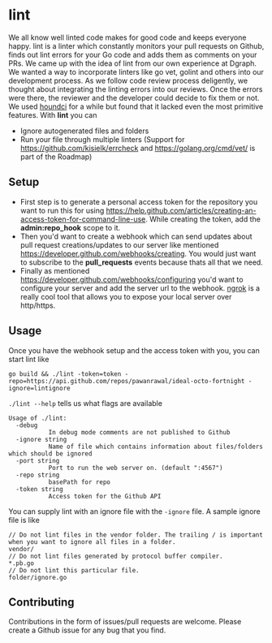 # lint

We all know well linted code makes for good code and keeps everyone happy. lint is a linter which constantly monitors your pull requests on Github, finds out lint errors for your Go code and adds them as comments on your PRs. We came up with the idea of lint from our own experience at Dgraph. We wanted a way to incorporate linters like go vet, golint and others into our development process. As we follow code review process deligently, we thought about integrating the linting errors into our reviews. Once the errors were there, the reviewer and the developer could decide to fix them or not. We used [houndci](https://github.com/houndci/go) for a while but found that it lacked even the most primitive features. With **lint** you can
  - Ignore autogenerated files and folders
  - Run your file through multiple linters (Support for https://github.com/kisielk/errcheck and https://golang.org/cmd/vet/ is part of the Roadmap)

## Setup

* First step is to generate a personal access token for the repository you want to run this for using https://help.github.com/articles/creating-an-access-token-for-command-line-use. While creating the token, add the **admin:repo_hook** scope to it.
* Then you'd want to create a webhook which can send updates about pull request creations/updates to our server like mentioned https://developer.github.com/webhooks/creating. You would just want to subscribe to the **pull_requests** events because thats all that we need.
* Finally as mentioned https://developer.github.com/webhooks/configuring you'd want to configure your server and add the server url to the webhook. [ngrok](https://ngrok.com/) is a really cool tool that allows you to expose your local server over http/https.

## Usage

Once you have the webhook setup and the access token with you, you can start lint like

`go build && ./lint -token=token -repo=https://api.github.com/repos/pawanrawal/ideal-octo-fortnight -ignore=lintignore`

`./lint --help` tells us what flags are available

```
Usage of ./lint:
  -debug
           In debug mode comments are not published to Github
  -ignore string
           Name of file which contains information about files/folders which should be ignored
  -port string
           Port to run the web server on. (default ":4567")
  -repo string
           basePath for repo
  -token string
           Access token for the Github API
```

You can supply lint with an ignore file with the `-ignore` file. A sample ignore file is like

```
// Do not lint files in the vendor folder. The trailing / is important when you want to ignore all files in a folder.
vendor/
// Do not lint files generated by protocol buffer compiler.
*.pb.go
// Do not lint this particular file.
folder/ignore.go
```
## Contributing

Contributions in the form of issues/pull requests are welcome. Please create a Github issue for any bug that you find.


